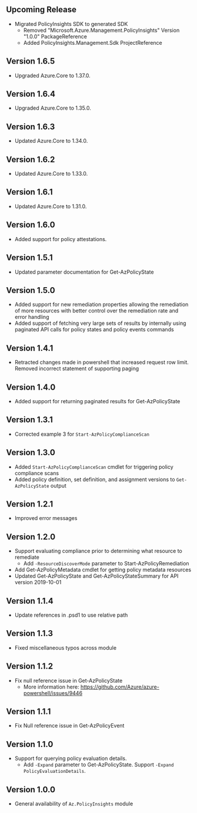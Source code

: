<!--
    Please leave this section at the top of the change log.

    Changes for the upcoming release should go under the section titled "Upcoming Release", and should adhere to the following format:

    ## Upcoming Release
    * Overview of change #1
        - Additional information about change #1
    * Overview of change #2
        - Additional information about change #2
        - Additional information about change #2
    * Overview of change #3
    * Overview of change #4
        - Additional information about change #4

    ## YYYY.MM.DD - Version X.Y.Z (Previous Release)
    * Overview of change #1
        - Additional information about change #1
-->
## Upcoming Release
* Migrated PolicyInsights SDK to generated SDK
    - Removed "Microsoft.Azure.Management.PolicyInsights" Version "1.0.0" PackageReference
    - Added PolicyInsights.Management.Sdk ProjectReference

## Version 1.6.5
* Upgraded Azure.Core to 1.37.0.

## Version 1.6.4
* Upgraded Azure.Core to 1.35.0.

## Version 1.6.3
* Updated Azure.Core to 1.34.0.

## Version 1.6.2
* Updated Azure.Core to 1.33.0.

## Version 1.6.1
* Updated Azure.Core to 1.31.0.

## Version 1.6.0
* Added support for policy attestations.

## Version 1.5.1
* Updated parameter documentation for Get-AzPolicyState 

## Version 1.5.0
* Added support for new remediation properties allowing the remediation of more resources with better control over the remediation rate and error handling
* Added support of fetching very large sets of results by internally using paginated API calls for policy states and policy events commands

## Version 1.4.1
* Retracted changes made in powershell that increased request row limit. Removed incorrect statement of supporting paging

## Version 1.4.0
* Added support for returning paginated results for Get-AzPolicyState

## Version 1.3.1
* Corrected example 3 for `Start-AzPolicyComplianceScan`

## Version 1.3.0
* Added `Start-AzPolicyComplianceScan` cmdlet for triggering policy compliance scans
* Added policy definition, set definition, and assignment versions to `Get-AzPolicyState` output

## Version 1.2.1
* Improved error messages

## Version 1.2.0
* Support evaluating compliance prior to determining what resource to remediate
    - Add `-ResourceDiscoverMode` parameter to Start-AzPolicyRemediation
* Add Get-AzPolicyMetadata cmdlet for getting policy metadata resources
* Updated Get-AzPolicyState and Get-AzPolicyStateSummary for API version 2019-10-01


## Version 1.1.4
* Update references in .psd1 to use relative path

## Version 1.1.3
* Fixed miscellaneous typos across module

## Version 1.1.2
* Fix null reference issue in Get-AzPolicyState
    - More information here: https://github.com/Azure/azure-powershell/issues/9446

## Version 1.1.1
* Fix Null reference issue in Get-AzPolicyEvent

## Version 1.1.0
* Support for querying policy evaluation details.
    - Add `-Expand` parameter to Get-AzPolicyState. Support `-Expand PolicyEvaluationDetails`.

## Version 1.0.0
* General availability of `Az.PolicyInsights` module
